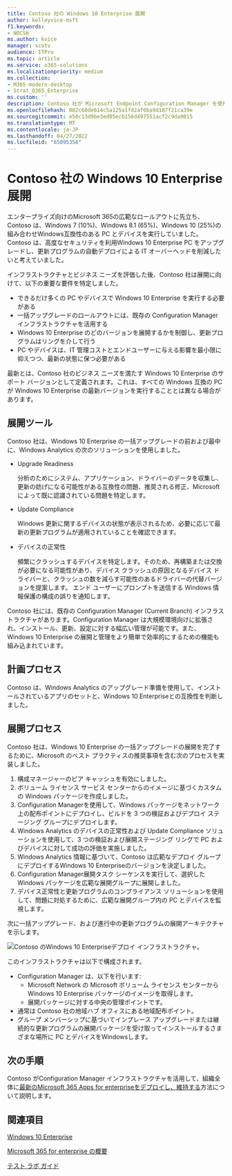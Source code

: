 ```yaml
---
title: Contoso 社の Windows 10 Enterprise 展開
author: kelleyvice-msft
f1.keywords:
- NOCSH
ms.author: kvice
manager: scotv
audience: ITPro
ms.topic: article
ms.service: o365-solutions
ms.localizationpriority: medium
ms.collection:
- M365-modern-desktop
- Strat_O365_Enterprise
ms.custom: ''
description: Contoso 社が Microsoft Endpoint Configuration Manager を使用して Windows 10 Enterprise の一括アップグレードを展開した方法について説明します。
ms.openlocfilehash: 082c60de614c5a125a1fd2af6ba9d187f21ca39e
ms.sourcegitcommit: e50c13d9be3ed05ecb156d497551acf2c9da9015
ms.translationtype: MT
ms.contentlocale: ja-JP
ms.lasthandoff: 04/27/2022
ms.locfileid: "65095358"
---
```

# <a name="windows-10-enterprise-deployment-for-contoso"></a>Contoso 社の Windows 10 Enterprise 展開

エンタープライズ向けのMicrosoft 365の広範なロールアウトに先立ち、Contoso は、Windows 7 (10%)、Windows 8.1 (65%)、Windows 10 (25%)の組み合わせWindows互換性のある PC とデバイスを実行していました。 Contoso は、高度なセキュリティを利用Windows 10 Enterprise PC をアップグレードし、更新プログラムの自動デプロイによる IT オーバーヘッドを削減したいと考えていました。 

インフラストラクチャとビジネス ニーズを評価した後、Contoso 社は展開に向けて、以下の重要な要件を特定しました。

- できるだけ多くの PC やデバイスで Windows 10 Enterprise を実行する必要がある
- 一括アップグレードのロールアウトには、既存の Configuration Manager インフラストラクチャを活用する
- Windows 10 Enterprise のどのバージョンを展開するかを制御し、更新プログラムはリングを介して行う
- PC やデバイスは、IT 管理コストとエンドユーザーに与える影響を最小限に抑えつつ、最新の状態に保つ必要がある

最新とは、Contoso 社のビジネス ニーズを満たす Windows 10 Enterprise のサポート バージョンとして定義されます。これは、すべての Windows 互換の PC が Windows 10 Enterprise の最新バージョンを実行することとは異なる場合があります。

## <a name="deployment-tools"></a>展開ツール

Contoso 社は、Windows 10 Enterprise の一括アップグレードの前および最中に、Windows Analytics の次のソリューションを使用しました。

- Upgrade Readiness  

  分析のためにシステム、アプリケーション、ドライバーのデータを収集し、更新の妨げになる可能性がある互換性の問題、推奨される修正、Microsoft によって既に認識されている問題を特定します。

- Update Compliance  

  Windows 更新に関するデバイスの状態が表示されるため、必要に応じて最新の更新プログラムが適用されていることを確認できます。

- デバイスの正常性  

  頻繁にクラッシュするデバイスを特定します。そのため、再構築または交換が必要になる可能性があり、デバイス クラッシュの原因となるデバイス ドライバーと、クラッシュの数を減らす可能性のあるドライバーの代替バージョンを提案します。 エンド ユーザーにプロンプ​​トを送信する Windows 情報保護の構成の誤りを通知します。
 
Contoso 社には、既存の Configuration Manager (Current Branch) インフラストラクチャがあります。Configuration Manager は大規模環境向けに拡張され、インストール、更新、設定に対する幅広い管理が可能です。また、Windows 10 Enterprise の展開と管理をより簡単で効率的にするための機能も組み込まれています。

## <a name="planning-process"></a>計画プロセス

Contoso は、Windows Analytics のアップグレード準備を使用して、インストールされているアプリのセットと、Windows 10 Enterpriseとの互換性を判断しました。

## <a name="deployment-process"></a>展開プロセス

Contoso 社は、Windows 10 Enterprise の一括アップグレードの展開を完了するために、Microsoft のベスト プラクティスの推奨事項を含む次のプロセスを実装しました。

1. 構成マネージャーのピア キャッシュを有効にしました。
2. ボリューム ライセンス サービス センターからのイメージに基づくカスタムの Windows パッケージを作成しました。
3. Configuration Managerを使用して、Windows パッケージをネットワーク上の配布ポイントにデプロイし、ビルドを 3 つの検証およびデプロイ ステージング グループにデプロイします。
4. Windows Analytics のデバイスの正常性および Update Compliance ソリューションを使用して、3 つの検証および展開ステージング リングで PC およびデバイスに対して成功の評価を実施しました。
5. Windows Analytics 情報に基づいて、Contoso は広範なデプロイ グループにデプロイするWindows 10 Enterpriseのバージョンを決定しました。
6. Configuration Manager展開タスク シーケンスを実行して、選択したWindows パッケージを広範な展開グループに展開しました。
7. デバイス正常性と更新プログラムのコンプライアンス ソリューションを使用して、問題に対処するために、広範な展開グループ内の PC とデバイスを監視します。

次に一括アップグレード、および進行中の更新プログラムの展開アーキテクチャを示します。

![Contoso のWindows 10 Enterpriseデプロイ インフラストラクチャ。](../media/contoso-win10/contoso-win10-fig1.png)

このインフラストラクチャは以下で構成されます。

- Configuration Manager は、以下を行います:
  - Microsoft Network の Microsoft ボリューム ライセンス センターから Windows 10 Enterprise パッケージのイメージを取得します。
  - 展開パッケージに対する中央の管理ポイントです。
- 通常は Contoso 社の地域ハブ オフィスにある地域配布ポイント。
- グループ メンバーシップに基づいてインプレース アップグレードまたは継続的な更新プログラムの展開パッケージを受け取ってインストールするさまざまな場所に PC とデバイスをWindowsします。

## <a name="next-step"></a>次の手順

Contoso がConfiguration Manager インフラストラクチャを活用して、組織全体に[最新のMicrosoft 365 Apps for enterpriseをデプロイし、維持する](contoso-o365pp.md)方法について説明します。 

## <a name="see-also"></a>関連項目

[Windows 10 Enterprise](/windows/deployment/)

[Microsoft 365 for enterprise の概要](microsoft-365-overview.md)

[テスト ラボ ガイド](m365-enterprise-test-lab-guides.md)